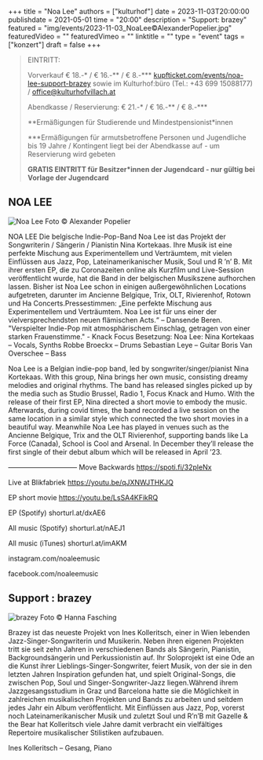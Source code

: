 +++
title = "Noa Lee"
authors = ["kulturhof"]
date = 2023-11-03T20:00:00
publishdate = 2021-05-01
time = "20:00"
description = "Support: brazey"
featured = "img/events/2023-11-03_NoaLee©AlexanderPopelier.jpg"
featuredVideo = ""
featuredVimeo = ""
linktitle = ""
type = "event"
tags = ["konzert"]
draft = false
+++

> EINTRITT: 
> 
> Vorverkauf € 18.-\* / € 16.-\*\* / € 8.-\*\*\* [kupfticket.com/events/noa-lee-support-brazey](https://kupfticket.com/events/noa-lee-support-brazey) sowie im Kulturhof:büro (Tel.: +43 699 15088177) / office@kulturhofvillach.at
>
> Abendkasse / Reservierung: € 21.-\* / € 16.-\*\* / € 8.-\*\*\*
> 
> \*\*Ermäßigungen für Studierende und Mindestpensionist\*innen
> 
> \*\*\*Ermäßigungen für armutsbetroffene Personen und Jugendliche bis 19 Jahre / Kontingent liegt bei der Abendkasse auf - um Reservierung wird gebeten
> 
> **GRATIS EINTRITT für Besitzer\*innen der Jugendcard - nur gültig bei Vorlage der Jugendcard**

## NOA LEE

![Noa Lee](/img/events/2023-11-3_NoaLee©AlexanderPopelier.jpg)
Foto © Alexander Popelier

NOA LEE
Die belgische Indie-Pop-Band Noa Lee ist das Projekt der Songwriterin / Sängerin / Pianistin Nina Kortekaas. Ihre Musik ist eine perfekte Mischung aus Experimentellem und Verträumtem, mit vielen Einflüssen aus Jazz, Pop, Lateinamerikanischer Musik, Soul und R ’n’ B.
Mit ihrer ersten EP, die zu Coronazeiten online als Kurzfilm und Live-Session veröffentlicht wurde, hat die Band in der belgischen Musikszene aufhorchen lassen. Bisher ist Noa Lee schon in einigen außergewöhnlichen Locations aufgetreten, darunter im Ancienne Belgique, Trix, OLT, Rivierenhof, Rotown und Ha Concerts.Pressestimmen:
„Eine perfekte Mischung aus Experimentellem und Verträumtem. Noa Lee ist für uns einer der vielversprechendsten neuen flämischen Acts.“ – Dansende Beren.
"Verspielter Indie-Pop mit atmosphärischem Einschlag, getragen von einer starken Frauenstimme." - Knack Focus
Besetzung: Noa Lee:
Nina Kortekaas – Vocals, Synths
Robbe Broeckx – Drums
Sebastian Leye – Guitar
Boris Van Overschee – Bass

Noa Lee is a Belgian indie-pop band, led by songwriter/singer/pianist Nina Kortekaas. With this group, Nina brings her own music, consisting dreamy melodies and original rhythms.
The band has released singles picked up by the media such as Studio Brussel, Radio 1, Focus Knack and Humo. With the release of their first EP, Nina directed a short movie to embody the music. Afterwards, during covid times, the band recorded a live session on the same location in a similar style which connected the two short movies in a beautiful way. Meanwhile Noa Lee has played in venues such as the Ancienne Belgique, Trix and the OLT Rivierenhof, supporting bands like La Force (Canada), School is Cool and Arsenal. In December they’ll release the first single of their debut album which will be released in April ’23.

——————————
Move Backwards https://spoti.fi/32pleNx

Live at Blikfabriek https://youtu.be/qJXNWJTHKJQ

EP short movie https://youtu.be/LsSA4KFikRQ

EP (Spotify) shorturl.at/dxAE6

All music (Spotify) shorturl.at/nAEJ1

All music (iTunes) shorturl.at/imAKM

instagram.com/noaleemusic

facebook.com/noaleemusic

## Support : brazey

![brazey](/img/events/2023-11-3_brazey_HANNA_FASCHING.jpeg)
Foto © Hanna Fasching

Brazey ist das neueste Projekt von Ines Kolleritsch, einer in Wien lebenden Jazz-Singer-Songwriterin und Musikerin. Neben ihren eigenen Projekten tritt sie seit zehn Jahren in verschiedenen Bands als Sängerin, Pianistin, Backgroundsängerin und Perkussionistin auf. Ihr Soloprojekt ist eine Ode an die Kunst ihrer Lieblings-Singer-Songwriter, feiert Musik, von der sie in den letzten Jahren Inspiration gefunden hat, und spielt Original-Songs, die zwischen Pop, Soul und Singer-Songwriter-Jazz liegen.Während ihrem Jazzgesangsstudium in Graz und Barcelona hatte sie die Möglichkeit in zahlreichen musikalischen Projekten und Bands zu arbeiten und seitdem jedes Jahr ein Album veröffentlicht. Mit Einflüssen aus Jazz, Pop, vorerst noch Lateinamerikanischer Musik und zuletzt Soul und R’n’B mit Gazelle & the Bear hat Kolleritsch viele Jahre damit verbracht ein vielfältiges Repertoire musikalischer Stilistiken aufzubauen.

Ines Kolleritsch – Gesang, Piano

